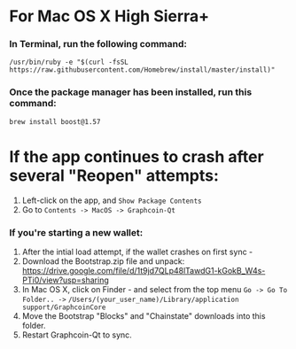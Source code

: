 # For Mac OS X High Sierra+

### In Terminal, run the following command:

`/usr/bin/ruby -e "$(curl -fsSL https://raw.githubusercontent.com/Homebrew/install/master/install)"`

### Once the package manager has been installed, run this command: 

`brew install boost@1.57`

# If the app continues to crash after several "Reopen" attempts:

1. Left-click on the app, and `Show Package Contents`
2. Go to `Contents -> MacOS -> Graphcoin-Qt`

### If you're starting a new wallet:

1. After the intial load attempt, if the wallet crashes on first sync - 
2. Download the Bootstrap.zip file and unpack: https://drive.google.com/file/d/1t9jd7QLp48lTawdG1-kGokB_W4s-PTi0/view?usp=sharing
3. In Mac OS X, click on Finder - and select from the top menu `Go -> Go To Folder.. ->` `/Users/(your_user_name)/Library/application support/GraphcoinCore`
4. Move the Bootstrap "Blocks" and "Chainstate" downloads into this folder.
5. Restart Graphcoin-Qt to sync.

